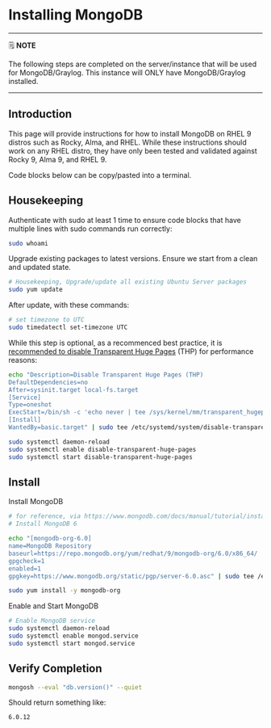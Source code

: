 # Installing MongoDB

---
🗒️ **NOTE**

The following steps are completed on the server/instance that will be used for MongoDB/Graylog. This instance will ONLY have MongoDB/Graylog installed.

---

## Introduction

This page will provide instructions for how to install MongoDB on RHEL 9 distros such as Rocky, Alma, and RHEL. While these instructions should work on any RHEL distro, they have only been tested and validated against Rocky 9, Alma 9, and RHEL 9.

Code blocks below can be copy/pasted into a terminal.

## Housekeeping

Authenticate with sudo at least 1 time to ensure code blocks that have multiple lines with sudo commands run correctly:

```sh
sudo whoami

```

Upgrade existing packages to latest versions. Ensure we start from a clean and updated state.

```sh
# Housekeeping, Upgrade/update all existing Ubuntu Server packages
sudo yum update
```

After update, with these commands:

```sh
# set timezone to UTC
sudo timedatectl set-timezone UTC

```

While this step is optional, as a recommenced best practice, it is [recommended to disable Transparent Huge Pages](https://www.mongodb.com/docs/manual/tutorial/transparent-huge-pages/) (THP) for performance reasons:

```sh
echo "Description=Disable Transparent Huge Pages (THP)
DefaultDependencies=no
After=sysinit.target local-fs.target
[Service]
Type=oneshot
ExecStart=/bin/sh -c 'echo never | tee /sys/kernel/mm/transparent_hugepage/enabled > /dev/null'
[Install]
WantedBy=basic.target" | sudo tee /etc/systemd/system/disable-transparent-huge-pages.service

sudo systemctl daemon-reload
sudo systemctl enable disable-transparent-huge-pages
sudo systemctl start disable-transparent-huge-pages

```


## Install

Install MongoDB

```sh
# for reference, via https://www.mongodb.com/docs/manual/tutorial/install-mongodb-on-ubuntu/
# Install MongoDB 6

echo "[mongodb-org-6.0]
name=MongoDB Repository
baseurl=https://repo.mongodb.org/yum/redhat/9/mongodb-org/6.0/x86_64/
gpgcheck=1
enabled=1
gpgkey=https://www.mongodb.org/static/pgp/server-6.0.asc" | sudo tee /etc/yum.repos.d/mongodb-org-6.0.repo

sudo yum install -y mongodb-org
```

Enable and Start MongoDB

```sh
# Enable MongoDB service
sudo systemctl daemon-reload
sudo systemctl enable mongod.service
sudo systemctl start mongod.service

```

## Verify Completion

```sh
mongosh --eval "db.version()" --quiet

```

Should return something like:

```
6.0.12
```
